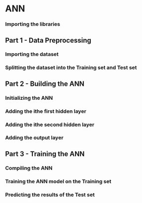 # ANN
### Importing the libraries
## Part 1 - Data Preprocessing
### Importing the dataset
### Splitting the dataset into the Training set and Test set
## Part 2 - Building the ANN
### Initializing the ANN
### Adding the ithe first hidden layer
### Adding the ithe second hidden layer
### Adding the output layer
## Part 3 - Training the ANN
### Compiling the ANN
### Training the ANN model on the Training set
### Predicting the results of the Test set